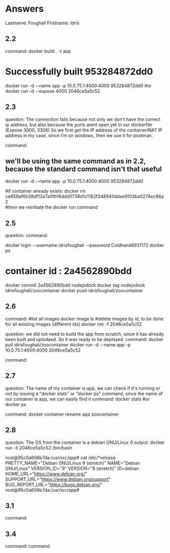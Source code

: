 # Answers

Lastname: Foughali
Firstname: Idris

## 2.2
command:
docker build . -t app
# Successfully built 953284872dd0

docker run -d --name app -p 10.0.75.1:4000:4000 953284872dd0
#or
docker run -d --expose 4000 2046ce5a5c52

## 2.3
question:
The connection fails because not only we don't have the correct ip address, but also because the ports arent open yet in our dockerfile (Expose 3000, 3306)
So we first get the IP address of the container/NAT IP address in my case, since I'm on windows, then we use it for postman.

command:
## we'll be using the same command as in 2.2, because the standard command isn't that useful
docker run -d --name app -p 10.0.75.1:4000:4000 953284872dd0

#if container already exists: 
docker rm ce858af6b38df13a7a0fb18ddd0738d1c1182f348940ddae9103ba5274ec86a2  
#then we reinitiate the docker run command

## 2.5
question:
command:
		
docker login --username idrisfoughali --password Coldhand8931172
docker ps
# container id : 2a4562890bdd 
docker commit 2a4562890bdd nodejsdock
docker tag nodejsdock idrisfoughali/zoocontainer
docker push idrisfoughali/zoocontainer

## 2.6
command:
#list all images
docker image ls
#delete images by id, to be done for all existing images (different ids)
docker rmi -f 2046ce5a5c52

question: we did not need to build the app from scratch, since it has already been built and uplodaed. So it was ready to be deployed.
command:
docker pull idrisfoughali/zoocontainer
docker run -d --name app -p 10.0.75.1:4000:4000 2046ce5a5c52


command:

## 2.7
question: The name of my container is app, we can check if it's running or not by issuing a "docker stats" or "docker ps" command, since the name of our container is app, we can easily find it
command:
docker stats
#or
docker ps

command:
docker container rename app zoocontainer

## 2.8
question: The OS from the container is a debian GNU/Linux 9
output:
docker run -it 2046ce5a5c52 /bin/bash

root@95c0a606b7da:/usr/src/app# cat /etc/*release
PRETTY_NAME="Debian GNU/Linux 9 (stretch)"
NAME="Debian GNU/Linux"
VERSION_ID="9"
VERSION="9 (stretch)"
ID=debian
HOME_URL="https://www.debian.org/"
SUPPORT_URL="https://www.debian.org/support"
BUG_REPORT_URL="https://bugs.debian.org/"
root@95c0a606b7da:/usr/src/app#


## 3.1
command:

## 3.4
command:
command:
